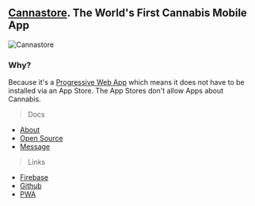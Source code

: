 
## [Cannastore](https://cannastore.app/). The World's First Cannabis Mobile App

![Cannastore](https://cannastore.app/logo32.png "Cannastore")

### Why? 

Because it's a [Progressive Web App](https://listingslab.com/work/javascript/pwa) which means it does not have to be installed via an App Store. The App Stores don't allow Apps about Cannabis.

> Docs

- [About](./docs/about.md)
- [Open Source](./docs/open-source.md)
- [Message](./docs/message.md)

> Links

- [Firebase](https://console.firebase.google.com/u/0/project/listingslab-cannastore/overview)
- [Github](https://github.com/listingslab-software/cannastore)
- [PWA](https://listingslab.com/work/javascript/pwa)
